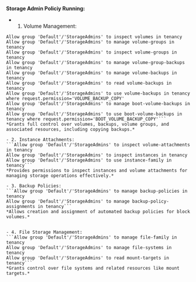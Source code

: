 **Storage Admin Policiy Running:**
- 1. Volume Management:
```Allow group 'Default'/'StorageAdmins' to manage volumes in tenancy
Allow group 'Default'/'StorageAdmins' to inspect volumes in tenancy
Allow group 'Default'/'StorageAdmins' to manage volume-groups in tenancy
Allow group 'Default'/'StorageAdmins' to inspect volume-groups in tenancy
Allow group 'Default'/'StorageAdmins' to manage volume-group-backups in tenancy
Allow group 'Default'/'StorageAdmins' to manage volume-backups in tenancy
Allow group 'Default'/'StorageAdmins' to read volume-backups in tenancy
Allow group 'Default'/'StorageAdmins' to use volume-backups in tenancy where request.permission='VOLUME_BACKUP_COPY'
Allow group 'Default'/'StorageAdmins' to manage boot-volume-backups in tenancy
Allow group 'Default'/'StorageAdmins' to use boot-volume-backups in tenancy where request.permission='BOOT_VOLUME_BACKUP_COPY'```
*Grants full control over volumes, backups, volume groups, and associated resources, including copying backups.*

- 2. Instance Attachments:
```Allow group 'Default'/'StorageAdmins' to inspect volume-attachments in tenancy
Allow group 'Default'/'StorageAdmins' to inspect instances in tenancy
Allow group 'Default'/'StorageAdmins' to use instance-family in tenancy```
*Provides permissions to inspect instances and volume attachments for managing storage operations effectively.*

- 3. Backup Policies:
```Allow group 'Default'/'StorageAdmins' to manage backup-policies in tenancy
Allow group 'Default'/'StorageAdmins' to manage backup-policy-assignments in tenancy```
*Allows creation and assignment of automated backup policies for block volumes.*


- 4. File Storage Management:
```Allow group 'Default'/'StorageAdmins' to manage file-family in tenancy
Allow group 'Default'/'StorageAdmins' to manage file-systems in tenancy
Allow group 'Default'/'StorageAdmins' to read mount-targets in tenancy```
*Grants control over file systems and related resources like mount targets.*